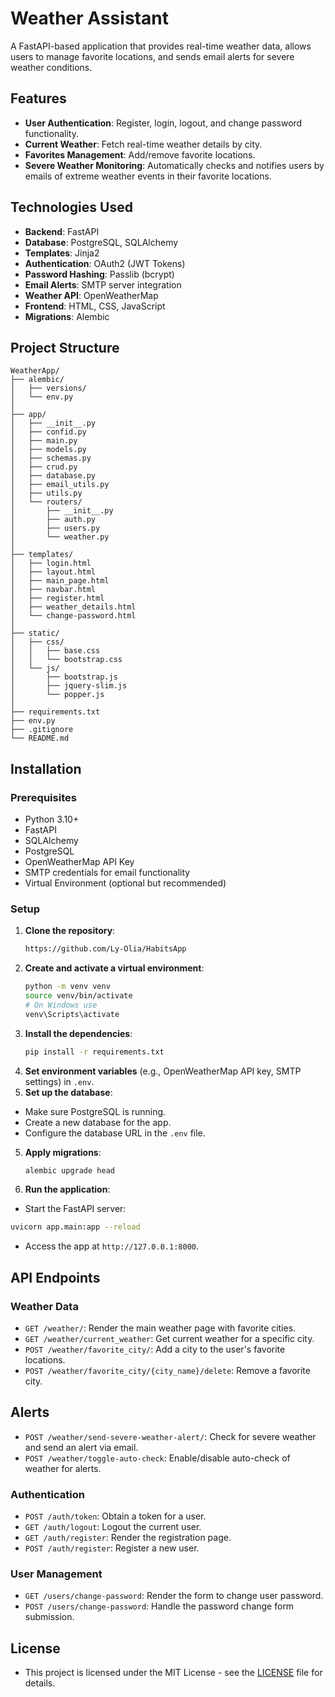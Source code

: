 # Weather Assistant

A FastAPI-based application that provides real-time weather data, allows users to manage favorite locations, and sends email alerts for severe weather conditions.

## Features

- **User Authentication**: Register, login, logout, and change password functionality.
- **Current Weather**: Fetch real-time weather details by city.
- **Favorites Management**: Add/remove favorite locations.
- **Severe Weather Monitoring**: Automatically checks and notifies users by emails of extreme weather events in their favorite locations.


## Technologies Used

- **Backend**: FastAPI
- **Database**: PostgreSQL, SQLAlchemy
- **Templates**: Jinja2
- **Authentication**: OAuth2 (JWT Tokens)
- **Password Hashing**: Passlib (bcrypt)
- **Email Alerts**: SMTP server integration
- **Weather API**: OpenWeatherMap
- **Frontend**: HTML, CSS, JavaScript
- **Migrations**: Alembic

  
## Project Structure

```plaintext
WeatherApp/
├── alembic/
│   ├── versions/
│   └── env.py
│
├── app/
│   ├── __init__.py
│   ├── confid.py
│   ├── main.py
│   ├── models.py
│   ├── schemas.py
│   ├── crud.py
│   ├── database.py
│   ├── email_utils.py
│   ├── utils.py
│   └── routers/
│       ├── __init__.py
│       ├── auth.py
│       ├── users.py
│       └── weather.py
│
├── templates/
│   ├── login.html
│   ├── layout.html
│   ├── main_page.html
│   ├── navbar.html
│   ├── register.html
│   ├── weather_details.html
│   └── change-password.html
│ 
├── static/
│   ├── css/
│   │   ├── base.css
│   │   └── bootstrap.css
│   └── js/
│       ├── bootstrap.js
│       ├── jquery-slim.js
│       └── popper.js
│
├── requirements.txt
├── env.py
├── .gitignore
└── README.md
```
## Installation

### Prerequisites

- Python 3.10+
- FastAPI
- SQLAlchemy
- PostgreSQL
- OpenWeatherMap API Key
- SMTP credentials for email functionality
- Virtual Environment (optional but recommended)


### Setup

1. **Clone the repository**:
   ```bash
   https://github.com/Ly-Olia/HabitsApp
   ```
2. **Create and activate a virtual environment**:
   ```bash
   python -m venv venv
   source venv/bin/activate
   # On Windows use
   venv\Scripts\activate
   ```
3. **Install the dependencies**:
   ```bash
   pip install -r requirements.txt
   ```
4. **Set environment variables** (e.g., OpenWeatherMap API key, SMTP settings) in `.env`.
5.  **Set up the database**:

- Make sure PostgreSQL is running.
- Create a new database for the app.
- Configure the database URL in the `.env` file.


5. **Apply migrations**:
   ```bash
   alembic upgrade head
   ```

7. **Run the application**:
- Start the FastAPI server:
```bash
uvicorn app.main:app --reload
```
- Access the app at `http://127.0.0.1:8000`.


## API Endpoints

### Weather Data
- `GET /weather/`: Render the main weather page with favorite cities.
- `GET /weather/current_weather`: Get current weather for a specific city.
- `POST /weather/favorite_city/`: Add a city to the user's favorite locations.
- `POST /weather/favorite_city/{city_name}/delete`: Remove a favorite city.

## Alerts
- `POST /weather/send-severe-weather-alert/`: Check for severe weather and send an alert via email.
- `POST /weather/toggle-auto-check`: Enable/disable auto-check of weather for alerts.

### Authentication

 - `POST /auth/token`: Obtain a token for a user.
 - `GET /auth/logout`: Logout the current user.
 - `GET /auth/register`: Render the registration page.
 - `POST /auth/register`: Register a new user.

### User Management

 - `GET /users/change-password`: Render the form to change user password.
 - `POST /users/change-password`: Handle the password change form submission.

## License

- This project is licensed under the MIT License - see the [LICENSE](LICENSE) file for details.









   
